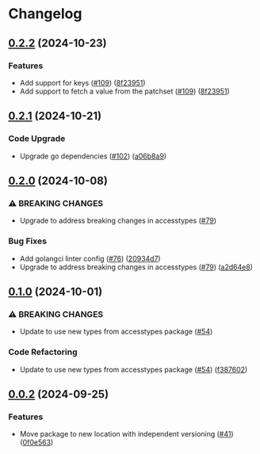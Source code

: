 # Changelog

## [0.2.2](https://github.com/cccteam/ccc/compare/patchset/v0.2.1...patchset/v0.2.2) (2024-10-23)


### Features

* Add support for keys ([#109](https://github.com/cccteam/ccc/issues/109)) ([8f23951](https://github.com/cccteam/ccc/commit/8f239515236c088f3e848a8db6e061fd7fe49eff))
* Add support to fetch a value from the patchset ([#109](https://github.com/cccteam/ccc/issues/109)) ([8f23951](https://github.com/cccteam/ccc/commit/8f239515236c088f3e848a8db6e061fd7fe49eff))

## [0.2.1](https://github.com/cccteam/ccc/compare/patchset/v0.2.0...patchset/v0.2.1) (2024-10-21)


### Code Upgrade

* Upgrade go dependencies ([#102](https://github.com/cccteam/ccc/issues/102)) ([a06b8a9](https://github.com/cccteam/ccc/commit/a06b8a996ea3ab4bf25c23a4a718ef9821b05ecc))

## [0.2.0](https://github.com/cccteam/ccc/compare/patchset/v0.1.0...patchset/v0.2.0) (2024-10-08)


### ⚠ BREAKING CHANGES

* Upgrade to address breaking changes in accesstypes ([#79](https://github.com/cccteam/ccc/issues/79))

### Bug Fixes

* Add golangci linter config ([#76](https://github.com/cccteam/ccc/issues/76)) ([20934d7](https://github.com/cccteam/ccc/commit/20934d7ed37d2da2410a3a0876bd7be8cfd743bc))
* Upgrade to address breaking changes in accesstypes ([#79](https://github.com/cccteam/ccc/issues/79)) ([a2d64e8](https://github.com/cccteam/ccc/commit/a2d64e88924d1629fecd48e81cf714cd0f263321))

## [0.1.0](https://github.com/cccteam/ccc/compare/patchset/v0.0.2...patchset/v0.1.0) (2024-10-01)


### ⚠ BREAKING CHANGES

* Update to use new types from accesstypes package ([#54](https://github.com/cccteam/ccc/issues/54))

### Code Refactoring

* Update to use new types from accesstypes package ([#54](https://github.com/cccteam/ccc/issues/54)) ([f387602](https://github.com/cccteam/ccc/commit/f3876023bcdb06bd0997aaab826cfe6330533576))

## [0.0.2](https://github.com/cccteam/ccc/compare/patchset-v0.0.1...patchset/v0.0.2) (2024-09-25)


### Features

* Move package to new location with independent versioning ([#41](https://github.com/cccteam/ccc/issues/41)) ([0f0e563](https://github.com/cccteam/ccc/commit/0f0e5637c1e71efb95e4bc81ab8995ab44036fe7))
